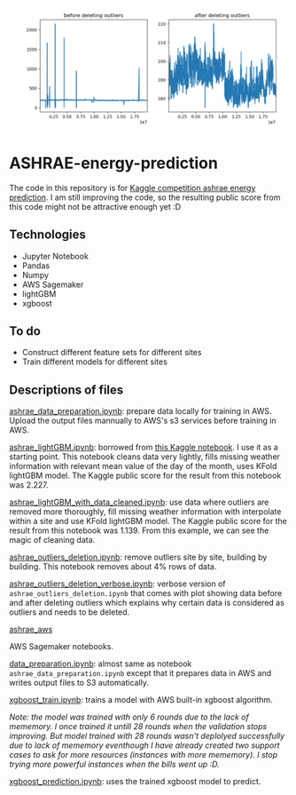 # ![ASHRAE-energy-prediction](demo_dataclean.png)

# ASHRAE-energy-prediction

The code in this repository is for [Kaggle competition ashrae energy prediction](https://www.kaggle.com/c/ashrae-energy-prediction). I am still improving the code, so the resulting public score from this code might not be attractive enough yet :D

## Technologies
* Jupyter Notebook
* Pandas
* Numpy
* AWS Sagemaker
* lightGBM
* xgboost

## To do
* Construct different feature sets for different sites
* Train different models for different sites

## Descriptions of files

[ashrae_data_preparation.ipynb](ashrae_data_preparation.ipynb): prepare data locally for training in AWS. Upload the output files mannually to AWS's s3 services before training in AWS.

[ashrae_lightGBM.ipynb](ashrae_lightGBM.ipynb): borrowed from [this Kaggle notebook](https://www.kaggle.com/aitude/ashrae-kfold-lightgbm-without-leak-1-08/comments). I use it as a starting point. This notebook cleans data very lightly, fills missing weather information with relevant mean value of the day of the month, uses KFold lightGBM model. The Kaggle public score for the result from this notebook was 2.227.

[ashrae_lightGBM_with_data_cleaned.ipynb](ashrae_lightGBM_with_data_cleaned.ipynb): use data where outliers are removed more thoroughly, fill missing weather information with interpolate within a site and use KFold lightGBM model. The Kaggle public score for the result from this notebook was 1.139. From this example, we can see the magic of cleaning data.

[ashrae_outliers_deletion.ipynb](ashrae_outliers_deletion.ipynb): remove outliers site by site, building by building. This notebook removes about 4% rows of data.

[ashrae_outliers_deletion_verbose.ipynb](ashrae_outliers_deletion_verbose.ipynb): verbose version of ```ashrae_outliers_deletion.ipynb``` that comes with plot showing data before and after deleting outliers which explains why certain data is considered as outliers and needs to be deleted.

[ashrae_aws](ashrae_aws/)

AWS Sagemaker notebooks. 

[data_preparation.ipynb](ashrae_aws/data_preparation.ipynb): almost same as notebook ```ashrae_data_preparation.ipynb``` except that it prepares data in AWS and writes output files to S3 automatically.

[xgboost_train.ipynb](ashrae_aws/xgboost_train.ipynb): trains a model with AWS built-in xgboost algorithm.

_Note: the model was trained with only 6 rounds due to the lack of mememory. I once trained it untill 28 rounds when the validation stops improving. But model trained with 28 rounds wasn't deplolyed successfully due to lack of mememory eventhough I have already created two support cases to ask for more resources (instances with more mememory). I stop trying more powerful instances when the bills went up :D._

[xgboost_prediction.ipynb](ashrae_aws/xgboost_prediction.ipynb): uses the trained xgboost model to predict.
